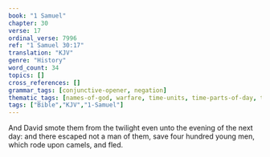 ```yaml
---
book: "1 Samuel"
chapter: 30
verse: 17
ordinal_verse: 7996
ref: "1 Samuel 30:17"
translation: "KJV"
genre: "History"
word_count: 34
topics: []
cross_references: []
grammar_tags: [conjunctive-opener, negation]
thematic_tags: [names-of-god, warfare, time-units, time-parts-of-day, time]
tags: ["Bible","KJV","1-Samuel"]
---
```

And David smote them from the twilight even unto the evening of the next day: and there escaped not a man of them, save four hundred young men, which rode upon camels, and fled.
